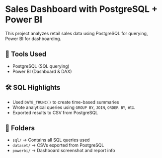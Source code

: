 # Sales Dashboard with PostgreSQL + Power BI

This project analyzes retail sales data using PostgreSQL for querying, Power BI for dashboarding.

## 🔧 Tools Used
- PostgreSQL (SQL querying)
- Power BI (Dashboard & DAX)

## 🛠️ SQL Highlights
- Used `DATE_TRUNC()` to create time-based summaries
- Wrote analytical queries using `GROUP BY`, `JOIN`, `ORDER BY`, etc.
- Exported results to CSV from PostgreSQL



## 📁 Folders
- `sql/` → Contains all SQL queries used
- `dataset/` → CSVs exported from PostgreSQL
- `powerbi/` → Dashboard screenshot and report info
